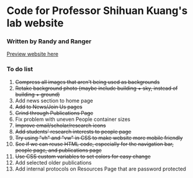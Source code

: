 # Code for Professor Shihuan Kuang's lab website
### Written by Randy and Ranger
[Preview website here](https://randy99kuang.github.io/)

### To do list
1. ~~Compress all images that aren't being used as backgrounds~~ 
4. ~~Retake background photo (maybe include building + sky, instead of building + ground)~~
5. Add news section to home page
6. ~~Add to News/Join Us pages~~
7. ~~Grind through Publications Page~~
9. Fix problem with uneven People container sizes
10. ~~Improve email/scholar/research icons~~
11. ~~Add students' research interests to people page~~
12. ~~Try using "vh" and "vw" in CSS to make website more mobile friendly~~
13. ~~See if we can reuse HTML code, especially for the navigation bar, people page, and publications page~~
14. ~~Use CSS custom variables to set colors for easy change~~
15. Add selected older publications 
16. Add internal protocols on Resources Page that are password protected